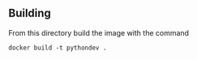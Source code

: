 ## Building
From this directory build the image with the command
```
docker build -t pythondev .
```